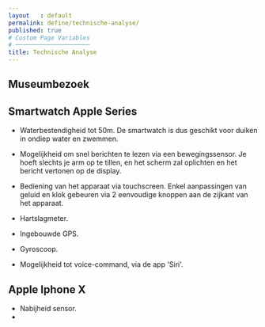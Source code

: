 ```yaml
---
layout   : default
permalink: define/technische-analyse/
published: true
# Custom Page Variables
# ─────────────────────
title: Technische Analyse
---
```


Museumbezoek
---

Smartwatch Apple Series
---

   * Waterbestendigheid tot 50m. 
     De smartwatch is dus geschikt voor duiken in ondiep water en zwemmen.

   * Mogelijkheid om snel berichten te lezen via een bewegingssensor. 
     Je hoeft slechts je arm op te tillen, en het scherm zal oplichten en het bericht vertonen op de display. 

   * Bediening van het apparaat via touchscreen. 
     Enkel aanpassingen van geluid en klok gebeuren via 2 eenvoudige knoppen aan de zijkant van het apparaat.

   * Hartslagmeter.
   * Ingebouwde GPS.
   * Gyroscoop.
   * Mogelijkheid tot voice-command, via de app 'Siri'.


Apple Iphone X
---
* Nabijheid sensor.
* 